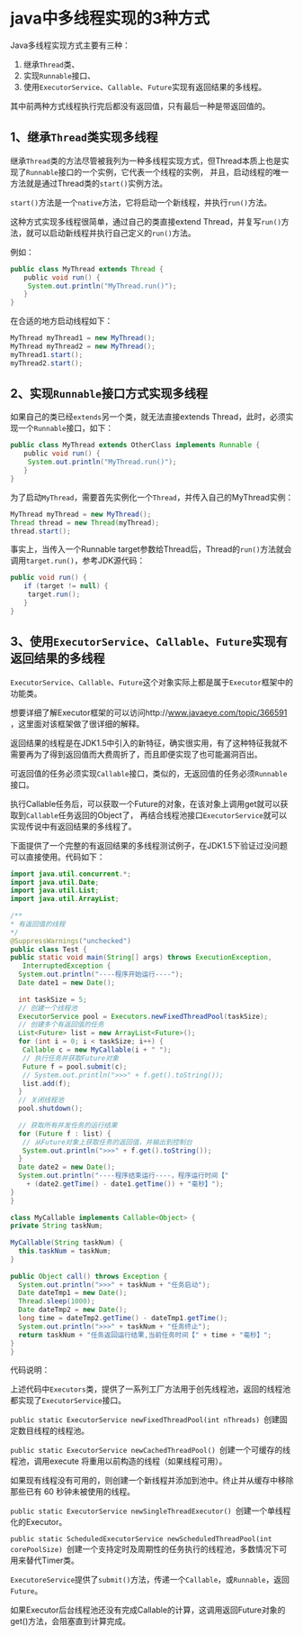# java中多线程实现的3种方式

Java多线程实现方式主要有三种：

1. 继承`Thread`类、
2. 实现`Runnable`接口、
3. 使用`ExecutorService`、`Callable`、`Future`实现有返回结果的多线程。

其中前两种方式线程执行完后都没有返回值，只有最后一种是带返回值的。

## 1、继承`Thread`类实现多线程

继承`Thread`类的方法尽管被我列为一种多线程实现方式，但Thread本质上也是实现了`Runnable`接口的一个实例，它代表一个线程的实例，
并且，启动线程的唯一方法就是通过Thread类的`start()`实例方法。

`start()`方法是一个`native`方法，它将启动一个新线程，并执行`run()`方法。

这种方式实现多线程很简单，通过自己的类直接extend Thread，并复写`run()`方法，就可以启动新线程并执行自己定义的`run()`方法。

例如：

```java
public class MyThread extends Thread { 
　　public void run() { 
　　 System.out.println("MyThread.run()"); 
　　} 
}
```

在合适的地方启动线程如下：

```java
MyThread myThread1 = new MyThread(); 
MyThread myThread2 = new MyThread(); 
myThread1.start(); 
myThread2.start();
```

## 2、实现`Runnable`接口方式实现多线程

如果自己的类已经`extends`另一个类，就无法直接extends Thread，此时，必须实现一个`Runnable`接口，如下：

```java
public class MyThread extends OtherClass implements Runnable { 
　　public void run() { 
　　 System.out.println("MyThread.run()"); 
　　} 
}
```
为了启动`MyThread`，需要首先实例化一个`Thread`，并传入自己的MyThread实例：

```java
MyThread myThread = new MyThread(); 
Thread thread = new Thread(myThread); 
thread.start();
```
事实上，当传入一个Runnable target参数给Thread后，Thread的`run()`方法就会调用`target.run()`，参考JDK源代码：

```java
public void run() { 
　　if (target != null) { 
　　 target.run(); 
　　} 
}
```

## 3、使用`ExecutorService`、`Callable`、`Future`实现有返回结果的多线程

`ExecutorService`、`Callable`、`Future`这个对象实际上都是属于`Executor`框架中的功能类。

想要详细了解Executor框架的可以访问http://www.javaeye.com/topic/366591 ，这里面对该框架做了很详细的解释。

返回结果的线程是在JDK1.5中引入的新特征，确实很实用，有了这种特征我就不需要再为了得到返回值而大费周折了，而且即便实现了也可能漏洞百出。

可返回值的任务必须实现`Callable`接口，类似的，无返回值的任务必须`Runnable`接口。

执行Callable任务后，可以获取一个Future的对象，在该对象上调用get就可以获取到`Callable`任务返回的Object了，
再结合线程池接口`ExecutorService`就可以实现传说中有返回结果的多线程了。

下面提供了一个完整的有返回结果的多线程测试例子，在JDK1.5下验证过没问题可以直接使用。代码如下：


```java
import java.util.concurrent.*; 
import java.util.Date; 
import java.util.List; 
import java.util.ArrayList; 
  
/**
* 有返回值的线程
*/ 
@SuppressWarnings("unchecked") 
public class Test { 
public static void main(String[] args) throws ExecutionException, 
   InterruptedException { 
  System.out.println("----程序开始运行----"); 
  Date date1 = new Date(); 
  
  int taskSize = 5; 
  // 创建一个线程池 
  ExecutorService pool = Executors.newFixedThreadPool(taskSize); 
  // 创建多个有返回值的任务 
  List<Future> list = new ArrayList<Future>(); 
  for (int i = 0; i < taskSize; i++) { 
   Callable c = new MyCallable(i + " "); 
   // 执行任务并获取Future对象 
   Future f = pool.submit(c); 
   // System.out.println(">>>" + f.get().toString()); 
   list.add(f); 
  } 
  // 关闭线程池 
  pool.shutdown(); 
  
  // 获取所有并发任务的运行结果 
  for (Future f : list) { 
   // 从Future对象上获取任务的返回值，并输出到控制台 
   System.out.println(">>>" + f.get().toString()); 
  } 
  Date date2 = new Date(); 
  System.out.println("----程序结束运行----，程序运行时间【" 
    + (date2.getTime() - date1.getTime()) + "毫秒】"); 
} 
} 
  
class MyCallable implements Callable<Object> { 
private String taskNum; 
  
MyCallable(String taskNum) { 
  this.taskNum = taskNum; 
} 
  
public Object call() throws Exception { 
  System.out.println(">>>" + taskNum + "任务启动"); 
  Date dateTmp1 = new Date(); 
  Thread.sleep(1000); 
  Date dateTmp2 = new Date(); 
  long time = dateTmp2.getTime() - dateTmp1.getTime(); 
  System.out.println(">>>" + taskNum + "任务终止"); 
  return taskNum + "任务返回运行结果,当前任务时间【" + time + "毫秒】"; 
} 
}
```
代码说明：

上述代码中`Executors`类，提供了一系列工厂方法用于创先线程池，返回的线程池都实现了`ExecutorService`接口。

`public static ExecutorService newFixedThreadPool(int nThreads) `创建固定数目线程的线程池。

`public static ExecutorService newCachedThreadPool() `创建一个可缓存的线程池，调用execute 将重用以前构造的线程（如果线程可用）。

如果现有线程没有可用的，则创建一个新线程并添加到池中。终止并从缓存中移除那些已有 60 秒钟未被使用的线程。

`public static ExecutorService newSingleThreadExecutor() `创建一个单线程化的Executor。

`public static ScheduledExecutorService newScheduledThreadPool(int corePoolSize) `创建一个支持定时及周期性的任务执行的线程池，多数情况下可用来替代Timer类。

`ExecutoreService`提供了`submit()`方法，传递一个`Callable`，或`Runnable`，返回`Future`。

如果Executor后台线程池还没有完成Callable的计算，这调用返回Future对象的get()方法，会阻塞直到计算完成。


